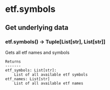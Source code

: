 # etf.symbols

## Get underlying data 
### etf.symbols() -> Tuple[List[str], List[str]]

Gets all etf names and symbols

    Returns
    -------
    etf_symbols: List[str]:
        List of all available etf symbols
    etf_names: List[str]
        List of all available etf names
